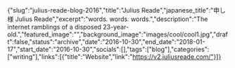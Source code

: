 {"slug":"julius-reade-blog-2016","title":"Julius Reade","japanese_title":"申し様 Julius Reade","excerpt":"words. words. words.","description":"The internet ramblings of a disposed 23-year-old.","featured_image":"","background_image":"images/cool/cool1.jpg","draft":false,"status":"archive","date":"2016-10-30","end_date":"2018-01-17","start_date":"2016-10-30","socials":[],"tags":["blog"],"categories":["writing"],"links":[{"title":"Website","link":"https://v2.juliusreade.com/"}]}